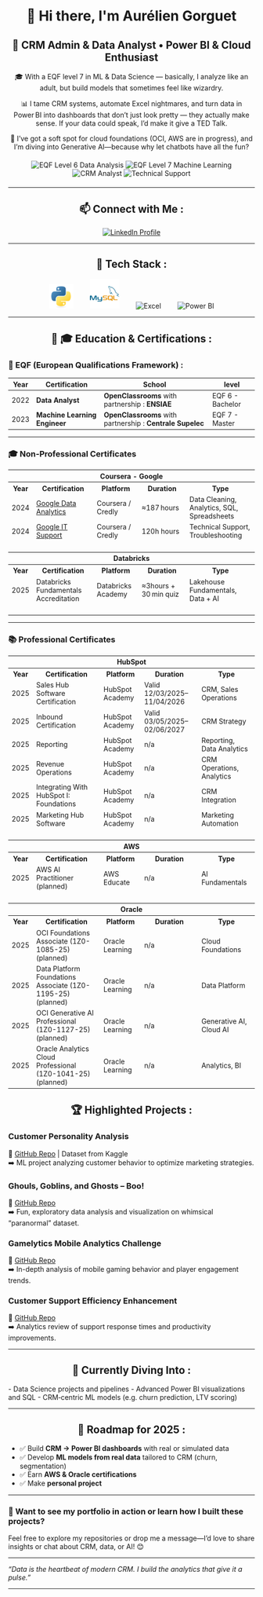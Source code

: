 <!-- Optimized content and alt‑text for improved SEO -->

<h1 align="center">👋 Hi there, I'm Aurélien Gorguet </h1>

<div align="center">
  <h2>🚀 CRM Admin & Data Analyst • Power BI & Cloud Enthusiast</h2>
  <p>
    
🎓 With a EQF level 7 in ML & Data Science — basically, I analyze like an adult, but build models that sometimes feel like wizardry.

📊 I tame CRM systems, automate Excel nightmares, and turn data in Power BI into dashboards that don’t just look pretty — they actually make sense. If your data could speak, I’d make it give a TED Talk.

🧠 I’ve got a soft spot for cloud foundations (OCI, AWS are in progress), and I’m diving into Generative AI—because why let chatbots have all the fun?

  </p>
</div>

<div align="center" style="margin: 20px 0;">
  <img src="https://img.shields.io/badge/EQF%20Data%20Analysis-Level%206-blue" alt="EQF Level 6 Data Analysis">
  <img src="https://img.shields.io/badge/EQF%20Machine%20Learning-Level%207-green" alt="EQF Level 7 Machine Learning">
  <img src="https://img.shields.io/badge/CRM_Analyst-%F0%9F%92%BB-orange" alt="CRM Analyst">
  <img src="https://img.shields.io/badge/Technical support-%F0%9F%92%BB-yellow" alt="Technical Support">
</div>

---

<h2 align="center"> 📫 Connect with Me  : </h2>

<div align="center">
  <a href="https://www.linkedin.com/in/aurélien-gorguet/" target="_blank">
    <img src="https://raw.githubusercontent.com/rahuldkjain/github-profile-readme-generator/master/src/images/icons/Social/linked-in-alt.svg" 
         alt="LinkedIn Profile" width="40" height="40">
  </a>
</div>

---

<h2 align="center"> 🔧 Tech Stack  : </h2>
<p align="center"> 
  <img src="https://raw.githubusercontent.com/devicons/devicon/master/icons/python/python-original.svg" alt="Python" width="50" style="margin: 0 15px;"> 
  <img src="https://raw.githubusercontent.com/devicons/devicon/master/icons/mysql/mysql-original-wordmark.svg" alt="MySQL" width="60" style="margin: 0 15px;"> 
  <img src="https://upload.wikimedia.org/wikipedia/commons/3/34/Microsoft_Office_Excel_%282019–present%29.svg" alt="Excel" width="50" style="margin: 0 15px;"> 
  <img src="https://img.icons8.com/color/480/power-bi.png" alt="Power BI" width="50" style="margin: 0 15px;"> </p>

---

<h2 align="center"> 🔧 🎓 Education & Certifications  : </h2> 

### 🧠 EQF (European Qualifications Framework) :


| Year | Certification | School | level | 
|------|----------------|------------|------------|
| 2022 |  **Data Analyst** | **OpenClassrooms** with partnership : **ENSIAE** | EQF 6 - Bachelor | 
| 2023 | **Machine Learning Engineer** | **OpenClassrooms** with partnership : **Centrale Supelec** | EQF 7 - Master | 

------------------------------------------------------------------------------------------------------------

### 🎓 Non‑Professional Certificates

<table>
  <!-- Google Certificates -->
  <tr><th colspan="5" align="center">Coursera - Google</th></tr>
  <tr>
    <th>Year</th>
    <th>Certification</th>
    <th>Platform</th>
    <th>Duration</th>
    <th>Type</th>
  </tr>
  <tr>
    <td>2024</td>
    <td><a href="https://www.credly.com/badges/b1b94bbb-55bc-4df5-a372-960fb529a17e/public_url">Google Data Analytics</a></td>
    <td>Coursera / Credly</td>
    <td>≈187 hours</td>
    <td>Data Cleaning, Analytics, SQL, Spreadsheets</td>
  </tr>
  <tr>
    <td>2024</td>
    <td><a href="https://www.credly.com/badges/de4ae72e-2fcd-48c5-9966-ad31974058ef/public_url">Google IT Support</a></td>
    <td>Coursera / Credly</td>
    <td>120h hours</td>
    <td>Technical Support, Troubleshooting</td>
  </tr>

  <!-- Spacer -->
  <tr><td colspan="5">&nbsp;</td></tr>

  <!-- Databricks -->
  <tr><th colspan="5" align="center">Databricks</th></tr>
  <tr>
    <th>Year</th>
    <th>Certification</th>
    <th>Platform</th>
    <th>Duration</th>
    <th>Type</th>
  </tr>
  <tr>
    <td>2025</td>
    <td>Databricks Fundamentals Accreditation</td>
    <td>Databricks Academy</td>
    <td>≈3hours + 30 min quiz</td>
    <td>Lakehouse Fundamentals, Data + AI</td>
  </tr>

  <!-- Spacer -->
  <tr><td colspan="5">&nbsp;</td></tr>
</table>


------------------------------------------------------------------------------------------------------------

### 📚 Professional Certificates

<table>
  <!-- HubSpot Section -->
  <tr>
    <th colspan="5" align="center">HubSpot</th>
  </tr>
  <tr>
    <th>Year</th>
    <th>Certification</th>
    <th>Platform</th>
    <th>Duration</th>
    <th>Type</th>
  </tr>
  <tr>
    <td>2025</td>
    <td>Sales Hub Software Certification</td>
    <td>HubSpot Academy</td>
    <td>Valid 12/03/2025–11/04/2026</td>
    <td>CRM, Sales Operations</td>
  </tr>
  <tr>
    <td>2025</td>
    <td>Inbound Certification</td>
    <td>HubSpot Academy</td>
    <td>Valid 03/05/2025–02/06/2027</td>
    <td>CRM Strategy</td>
  </tr>
  <tr>
    <td>2025</td>
    <td>Reporting</td>
    <td>HubSpot Academy</td>
    <td>n/a</td>
    <td>Reporting, Data Analytics</td>
  </tr>
  <tr>
    <td>2025</td>
    <td>Revenue Operations</td>
    <td>HubSpot Academy</td>
    <td>n/a</td>
    <td>CRM Operations, Analytics</td>
  </tr>
  <tr>
    <td>2025</td>
    <td>Integrating With HubSpot I: Foundations</td>
    <td>HubSpot Academy</td>
    <td>n/a</td>
    <td>CRM Integration</td>
  </tr>
  <tr>
    <td>2025</td>
    <td>Marketing Hub Software</td>
    <td>HubSpot Academy</td>
    <td>n/a</td>
    <td>Marketing Automation</td>
  </tr>

  <!-- Spacer row -->
  <tr><td colspan="5">&nbsp;</td></tr>

  <!-- AWS Section -->
  <tr>
    <th colspan="5" align="center">AWS</th>
  </tr>
  <tr>
    <th>Year</th>
    <th>Certification</th>
    <th>Platform</th>
    <th>Duration</th>
    <th>Type</th>
  </tr>
  <tr>
    <td>2025</td>
    <td>AWS AI Practitioner (planned)</td>
    <td>AWS Educate</td>
    <td>n/a</td>
    <td>AI Fundamentals</td>
  </tr>

  <!-- Spacer row -->
  <tr><td colspan="5">&nbsp;</td></tr>

  <!-- Oracle Section -->
  <tr>
    <th colspan="5" align="center">Oracle</th>
  </tr>
  <tr>
    <th>Year</th>
    <th>Certification</th>
    <th>Platform</th>
    <th>Duration</th>
    <th>Type</th>
  </tr>
  <tr>
    <td>2025</td>
    <td>OCI Foundations Associate (1Z0-1085-25) (planned)</td>
    <td>Oracle Learning</td>
    <td>n/a</td>
    <td>Cloud Foundations</td>
  </tr>
  <tr>
    <td>2025</td>
    <td>Data Platform Foundations Associate (1Z0-1195-25) (planned)</td>
    <td>Oracle Learning</td>
    <td>n/a</td>
    <td>Data Platform</td>
  </tr>
  <tr>
    <td>2025</td>
    <td>OCI Generative AI Professional (1Z0-1127-25) (planned)</td>
    <td>Oracle Learning</td>
    <td>n/a</td>
    <td>Generative AI, Cloud AI</td>
  </tr>
  <tr>
    <td>2025</td>
    <td>Oracle Analytics Cloud Professional (1Z0-1041-25) (planned)</td>
    <td>Oracle Learning</td>
    <td>n/a</td>
    <td>Analytics, BI</td>
  </tr>
</table>




 <h2 align="center"> 🏆 Highlighted Projects  : </h2> 

### **Customer Personality Analysis**  
🔗 [GitHub Repo](https://github.com/AurelienGgt/Customer-Personality-Analysis) | Dataset from Kaggle  
➡️ ML project analyzing customer behavior to optimize marketing strategies.

### **Ghouls, Goblins, and Ghosts – Boo!**  
🔗 [GitHub Repo](https://github.com/AurelienGgt/ghouls-goblins-and-ghosts-boo)  
➡️ Fun, exploratory data analysis and visualization on whimsical “paranormal” dataset.

### **Gamelytics Mobile Analytics Challenge**  
🔗 [GitHub Repo](https://github.com/AurelienGgt/Gamelytics_Mobile_Analytics_Challenge)  
➡️ In-depth analysis of mobile gaming behavior and player engagement trends.

### **Customer Support Efficiency Enhancement**  
🔗 [GitHub Repo](https://github.com/AurelienGgt/Customer-Support-Enhancing-Efficiency)  
➡️ Analytics review of support response times and productivity improvements.

---

<h2 align="center"> 🌱 Currently Diving Into  : </h2>
- Data Science projects and pipelines  
- Advanced Power BI visualizations and SQL  
- CRM‑centric ML models (e.g. churn prediction, LTV scoring)

---

<h2 align="center"> 🎯  Roadmap for 2025  : </h2>

- ✅ Build **CRM → Power BI dashboards** with real or simulated data  
- ✅ Develop **ML models from real data** tailored to CRM (churn, segmentation)  
- ✅ Earn **AWS & Oracle certifications**  
- ✅ Make **personal project** 

---

### 📌 Want to see my portfolio in action or learn how I built these projects?  
Feel free to explore my repositories or drop me a message—I’d love to share insights or chat about CRM, data, or AI! 😊

---

*“Data is the heartbeat of modern CRM. I build the analytics that give it a pulse.”*

---
